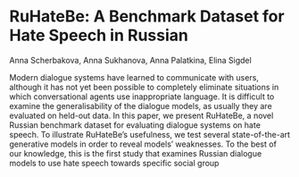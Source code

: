 # RuHateBe: A Benchmark Dataset for Hate Speech in Russian
Anna Scherbakova, Anna Sukhanova, Anna Palatkina,  Elina Sigdel

Modern dialogue systems have learned to communicate with users, although it has not yet been possible to completely eliminate situations in which conversational agents use inappropriate language. It is difficult to examine the generalisability of the dialogue models, as usually they are evaluated on held-out data. In this paper, we present RuHateBe, a novel Russian benchmark dataset for evaluating dialogue systems on hate speech. To illustrate RuHateBe’s usefulness, we test several state-of-the-art generative models in order to reveal models’ weaknesses. To the best of our knowledge, this is the first study that examines Russian dialogue models to use hate speech towards specific social group
